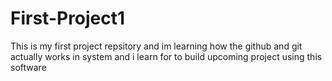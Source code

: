 # First-Project1
This is my first project repsitory and im learning how the github and git actually works in system and i learn for to build upcoming project using this software 
